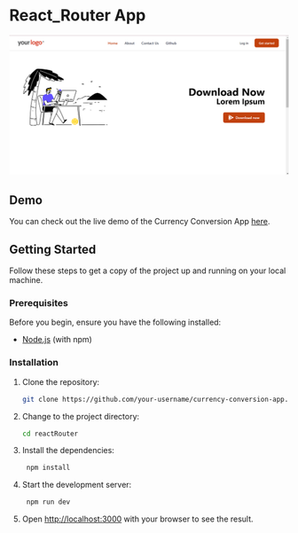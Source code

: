 # React_Router App

![Currency App Screenshot](screenshot.png)

## Demo

You can check out the live demo of the Currency Conversion App [here](https://react-router-seven-theta.vercel.app).

## Getting Started

Follow these steps to get a copy of the project up and running on your local machine.

### Prerequisites

Before you begin, ensure you have the following installed:

- [Node.js](https://nodejs.org/) (with npm)

### Installation

1. Clone the repository:

   ```bash
   git clone https://github.com/your-username/currency-conversion-app.git
   ```

2. Change to the project directory:

   ```bash
   cd reactRouter
   ```

3. Install the dependencies:

   ```bash
    npm install
   ```

4. Start the development server:

   ```bash
    npm run dev
   ```

5. Open [http://localhost:3000](http://localhost:3000) with your browser to see the result.

